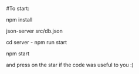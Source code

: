#To start:

npm install

json-server src/db.json 

cd server - npm run start

npm start

and press on the star if the code was useful to you :)
